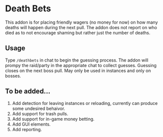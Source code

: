 # Death Bets
This addon is for placing friendly wagers (no money for now) on how many deaths will happen during the next pull. The addon does not report on who died as to not encourage shaming but rather just the number of deaths.

## Usage
Type `/deathbets` in chat to begin the guessing process. The addon will prompy the raid/party in the appropriate chat to collect guesses. Guessing closes on the next boss pull. May only be used in instances and only on bosses.

## To be added...
1. Add detection for leaving instances or reloading, currently can produce some undesired behaivor.
2. Add support for trash pulls.
3. Add support for in-game money betting.
4. Add GUI elements.
5. Add reporting.